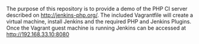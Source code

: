 The purpose of this repository is to provide a demo of the PHP CI server described on http://jenkins-php.org/.  The included Vagrantfile will create a virtual machine, install Jenkins and the required PHP and Jenkins Plugins.  Once the Vagrant guest machine is running Jenkins can be accessed at http://192.168.33.10:8080
